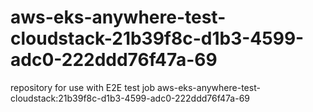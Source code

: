 # aws-eks-anywhere-test-cloudstack-21b39f8c-d1b3-4599-adc0-222ddd76f47a-69
repository for use with E2E test job aws-eks-anywhere-test-cloudstack:21b39f8c-d1b3-4599-adc0-222ddd76f47a-69
